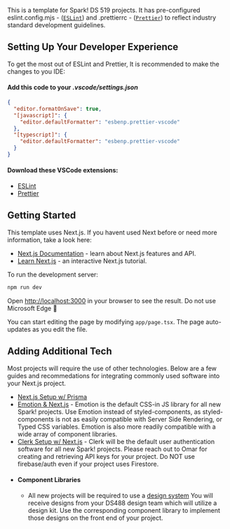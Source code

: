 This is a template for Spark! DS 519 projects. It has pre-configured eslint.config.mjs - ([`ESLint`](https://eslint.org/)) and .prettierrc - ([`Prettier`](https://prettier.io/)) to reflect industry standard development guidelines.

## Setting Up Your Developer Experience

To get the most out of ESLint and Prettier, It is recommended to make the changes to you IDE:

#### Add this code to your _.vscode/settings.json_

```json
{
  "editor.formatOnSave": true,
  "[javascript]": {
    "editor.defaultFormatter": "esbenp.prettier-vscode"
  },
  "[typescript]": {
    "editor.defaultFormatter": "esbenp.prettier-vscode"
  }
}
```

#### Download these VSCode extensions:

- [ESLint](https://marketplace.visualstudio.com/items?itemName=dbaeumer.vscode-eslint)
- [Prettier](https://marketplace.visualstudio.com/items?itemName=esbenp.prettier-vscode)

## Getting Started

This template uses Next.js. If you havent used Next before or need more information, take a look here:

- [Next.js Documentation](https://nextjs.org/docs) - learn about Next.js features and API.
- [Learn Next.js](https://nextjs.org/learn) - an interactive Next.js tutorial.

To run the development server:

```bash
npm run dev
```

Open [http://localhost:3000](http://localhost:3000) in your browser to see the result. Do not use Microsoft Edge 🤮

You can start editing the page by modifying `app/page.tsx`. The page auto-updates as you edit the file.

## Adding Additional Tech

Most projects will require the use of other technologies. Below are a few guides and recommedations for integrating commonly used software into your Next.js project.

- [Next.js Setup w/ Prisma](https://www.dhiwise.com/post/the-ultimate-guide-to-next-js-prisma-setup)
- [Emotion & Next.js](https://www.dhiwise.com/post/implementing-nextjs-emotions-in-your-project) - Emotion is the default CSS-in JS library for all new Spark! projects. Use Emotion instead of styled-components, as styled-components is not as easily compatible with Server Side Rendering, or Typed CSS variables. Emotion is also more readily compatible with a wide array of component libraries.
- [Clerk Setup w/ Next.js](https://clerk.com/docs/quickstarts/nextjs) - Clerk will be the default user authentication software for all new Spark! projects. Please reach out to Omar for creating and retrieving API keys for your project. Do NOT use firebase/auth even if your project uses Firestore.
- #### Component Libraries
  - All new projects will be required to use a [design system](https://www.figma.com/blog/design-systems-101-what-is-a-design-system/) You will receive designs from your DS488 design team which will utilize a design kit. Use the corresponding component library to implement those designs on the front end of your project.
